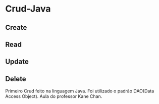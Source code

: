 # Crud-Java

## Create
## Read
## Update
## Delete

Primeiro Crud feito na linguagem Java.
Foi utilizado o padrão DAO(Data Access Object).
Aula do professor Kane Chan.
